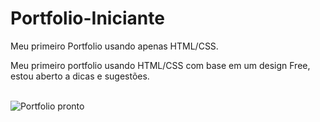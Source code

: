 # Portfolio-Iniciante
Meu primeiro Portfolio usando apenas HTML/CSS.

Meu primeiro portfolio usando HTML/CSS com base em um design Free, estou aberto a dicas e sugestões.
<br/><br/>

![Portfolio pronto](https://user-images.githubusercontent.com/106715147/178540824-77cd2ef0-049e-4c40-b0fb-a2c5f650ed23.jpg)
